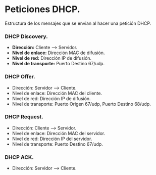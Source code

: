 # Peticiones DHCP.
Estructura de los mensajes que se envian al hacer una petición DHCP.

### DHCP Discovery.
- **Dirección:** Cliente --> Servidor.
- **Nivel de enlace:** Dirección MAC de difusión.
- **Nivel de red:** Dirección IP de difusión.
- **Nivel de transporte:** Puerto Destino 67/udp.


### DHCP Offer.
- Dirección: Servidor --> Cliente.
- Nivel de enlace: Dirección MAC del cliente.
- Nivel de red: Dirección IP de difusión.
- Nivel de transporte: Puerto Origen 67/udp, Puerto Destino 68/udp.


### DHCP Request.
- Dirección: Cliente --> Servidor.
- Nivel de enlace: Dirección MAC del servidor.
- Nivel de red: Dirección IP del servidor.
- Nivel de transporte: Puerto Destino 67/udp.


### DHCP ACK.
- Dirección: Servidor --> Cliente.